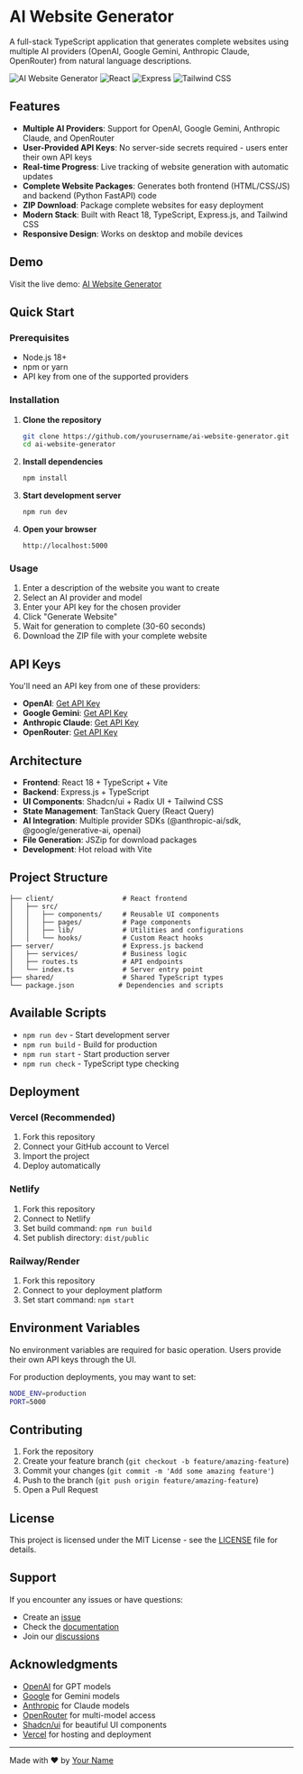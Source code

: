 # AI Website Generator

A full-stack TypeScript application that generates complete websites using multiple AI providers (OpenAI, Google Gemini, Anthropic Claude, OpenRouter) from natural language descriptions.

![AI Website Generator](https://img.shields.io/badge/TypeScript-007ACC?style=for-the-badge&logo=typescript&logoColor=white)
![React](https://img.shields.io/badge/React-20232A?style=for-the-badge&logo=react&logoColor=61DAFB)
![Express](https://img.shields.io/badge/Express.js-404D59?style=for-the-badge)
![Tailwind CSS](https://img.shields.io/badge/Tailwind_CSS-38B2AC?style=for-the-badge&logo=tailwind-css&logoColor=white)

## Features

- **Multiple AI Providers**: Support for OpenAI, Google Gemini, Anthropic Claude, and OpenRouter
- **User-Provided API Keys**: No server-side secrets required - users enter their own API keys
- **Real-time Progress**: Live tracking of website generation with automatic updates
- **Complete Website Packages**: Generates both frontend (HTML/CSS/JS) and backend (Python FastAPI) code
- **ZIP Download**: Package complete websites for easy deployment
- **Modern Stack**: Built with React 18, TypeScript, Express.js, and Tailwind CSS
- **Responsive Design**: Works on desktop and mobile devices

## Demo

Visit the live demo: [AI Website Generator](https://your-deployment-url.com)

## Quick Start

### Prerequisites

- Node.js 18+ 
- npm or yarn
- API key from one of the supported providers

### Installation

1. **Clone the repository**
   ```bash
   git clone https://github.com/yourusername/ai-website-generator.git
   cd ai-website-generator
   ```

2. **Install dependencies**
   ```bash
   npm install
   ```

3. **Start development server**
   ```bash
   npm run dev
   ```

4. **Open your browser**
   ```
   http://localhost:5000
   ```

### Usage

1. Enter a description of the website you want to create
2. Select an AI provider and model
3. Enter your API key for the chosen provider
4. Click "Generate Website"
5. Wait for generation to complete (30-60 seconds)
6. Download the ZIP file with your complete website

## API Keys

You'll need an API key from one of these providers:

- **OpenAI**: [Get API Key](https://platform.openai.com/api-keys)
- **Google Gemini**: [Get API Key](https://ai.google.dev/)
- **Anthropic Claude**: [Get API Key](https://console.anthropic.com/)
- **OpenRouter**: [Get API Key](https://openrouter.ai/)

## Architecture

- **Frontend**: React 18 + TypeScript + Vite
- **Backend**: Express.js + TypeScript
- **UI Components**: Shadcn/ui + Radix UI + Tailwind CSS
- **State Management**: TanStack Query (React Query)
- **AI Integration**: Multiple provider SDKs (@anthropic-ai/sdk, @google/generative-ai, openai)
- **File Generation**: JSZip for download packages
- **Development**: Hot reload with Vite

## Project Structure

```
├── client/                 # React frontend
│   ├── src/
│   │   ├── components/     # Reusable UI components
│   │   ├── pages/          # Page components
│   │   ├── lib/            # Utilities and configurations
│   │   └── hooks/          # Custom React hooks
├── server/                 # Express.js backend
│   ├── services/           # Business logic
│   ├── routes.ts           # API endpoints
│   └── index.ts            # Server entry point
├── shared/                 # Shared TypeScript types
└── package.json           # Dependencies and scripts
```

## Available Scripts

- `npm run dev` - Start development server
- `npm run build` - Build for production
- `npm run start` - Start production server
- `npm run check` - TypeScript type checking

## Deployment

### Vercel (Recommended)

1. Fork this repository
2. Connect your GitHub account to Vercel
3. Import the project
4. Deploy automatically

### Netlify

1. Fork this repository
2. Connect to Netlify
3. Set build command: `npm run build`
4. Set publish directory: `dist/public`

### Railway/Render

1. Fork this repository
2. Connect to your deployment platform
3. Set start command: `npm start`

## Environment Variables

No environment variables are required for basic operation. Users provide their own API keys through the UI.

For production deployments, you may want to set:

```bash
NODE_ENV=production
PORT=5000
```

## Contributing

1. Fork the repository
2. Create your feature branch (`git checkout -b feature/amazing-feature`)
3. Commit your changes (`git commit -m 'Add some amazing feature'`)
4. Push to the branch (`git push origin feature/amazing-feature`)
5. Open a Pull Request

## License

This project is licensed under the MIT License - see the [LICENSE](LICENSE) file for details.

## Support

If you encounter any issues or have questions:

- Create an [issue](https://github.com/yourusername/ai-website-generator/issues)
- Check the [documentation](https://github.com/yourusername/ai-website-generator/wiki)
- Join our [discussions](https://github.com/yourusername/ai-website-generator/discussions)

## Acknowledgments

- [OpenAI](https://openai.com/) for GPT models
- [Google](https://ai.google.dev/) for Gemini models
- [Anthropic](https://anthropic.com/) for Claude models
- [OpenRouter](https://openrouter.ai/) for multi-model access
- [Shadcn/ui](https://ui.shadcn.com/) for beautiful UI components
- [Vercel](https://vercel.com/) for hosting and deployment

---

Made with ❤️ by [Your Name](https://github.com/yourusername)